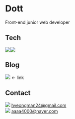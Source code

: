 # Dott

Front-end junior web developer

## Tech

<img src="https://img.shields.io/badge/JavaScript-F7DF1E?style=for-the-badge&logo=JavaScript&logoColor=black"><img src="https://img.shields.io/badge/React-61DAFB?style=for-the-badge&logo=React&logoColor=black">

## Blog

<a href="https://www.notion.so/Dott-21d0ef2d8cca42efba9b246142a0bb60"><img src="https://img.shields.io/badge/Notion-000000?style=for-the-badge&logo=Notion&logoColor=white"></a> ← link

## Contact

<img src="https://img.shields.io/badge/G_mail-EA4335?style=for-the-badge&logo=Gmail&logoColor=white"> hyeongman24@gmail.com  
<img src="https://img.shields.io/badge/naver-03C75A?style=for-the-badge&logo=naver&logoColor=white"> aaaa4000@naver.com
